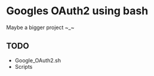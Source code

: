 # Googles OAuth2 using bash #

Maybe a bigger project ~_~

## TODO ##

* Google_OAuth2.sh
* Scripts
